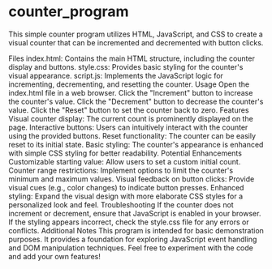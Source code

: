 # counter_program
This simple counter program utilizes HTML, JavaScript, and CSS to create a visual counter that can be incremented and decremented with button clicks.

Files
index.html: Contains the main HTML structure, including the counter display and buttons.
style.css: Provides basic styling for the counter's visual appearance.
script.js: Implements the JavaScript logic for incrementing, decrementing, and resetting the counter.
Usage
Open the index.html file in a web browser.
Click the "Increment" button to increase the counter's value.
Click the "Decrement" button to decrease the counter's value.
Click the "Reset" button to set the counter back to zero.
Features
Visual counter display: The current count is prominently displayed on the page.
Interactive buttons: Users can intuitively interact with the counter using the provided buttons.
Reset functionality: The counter can be easily reset to its initial state.
Basic styling: The counter's appearance is enhanced with simple CSS styling for better readability.
Potential Enhancements
Customizable starting value: Allow users to set a custom initial count.
Counter range restrictions: Implement options to limit the counter's minimum and maximum values.
Visual feedback on button clicks: Provide visual cues (e.g., color changes) to indicate button presses.
Enhanced styling: Expand the visual design with more elaborate CSS styles for a personalized look and feel.
Troubleshooting
If the counter does not increment or decrement, ensure that JavaScript is enabled in your browser.
If the styling appears incorrect, check the style.css file for any errors or conflicts.
Additional Notes
This program is intended for basic demonstration purposes.
It provides a foundation for exploring JavaScript event handling and DOM manipulation techniques.
Feel free to experiment with the code and add your own features!
